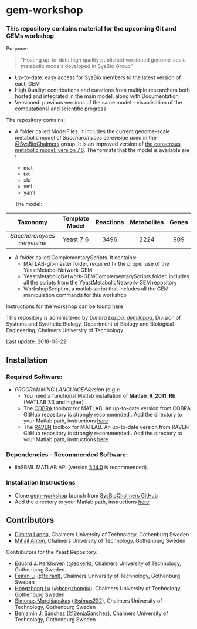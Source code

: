# gem-workshop

### This repository contains material for the upcoming Git and GEMs workshop

Purpose:
>“Hosting up-to-date high quality published versioned genome-scale metabolic models developed in SysBio Group”

* Up-to-date: easy access for SysBio members to the latest version of each GEM
* High Quality: contributions and curations from multiple researchers both hosted and integrated in the main model, along with Documentation
* Versioned: previous versions of the same model - visualisation of the computational and scientific progress 


The repository contains:
* A folder called ModelFiles. It includes the current genome-scale metabolic model of _Saccharomyces cerevisiae_ used in the [@SysBioChalmers](https://github.com/SysBioChalmers) group. It is an improved version of [the consensus metabolic model, version 7.6](https://sourceforge.net/projects/yeast/). The formats that the model is available are :
    * mat
    * txt
    * xls
    * xml
    * yaml

	The model:

|Taxonomy | Template Model | Reactions | Metabolites| Genes |
|:-------:|:--------------:|:---------:|:----------:|:-----:|
|_Saccharomyces cerevisiae_|[Yeast 7.6](https://sourceforge.net/projects/yeast/)|3496|2224|909|

 * A folder called ComplementaryScripts. It contains:
    * MATLAB-git-master folder, required fir the proper use of the YeastMetaboliNetwork-GEM
    * YeastMetabolicNetwork-GEMComplementaryScripts folder, includes all the scripts from the YeastMetabolicNetwork-GEM repository
    * WorkshopScript.m, a matlab script that includes all the GEM manipulation commands for this workshop
 

Instructions for the workshop can be found [here](https://sysbiowiki.se/wiki/images/5/58/Workshop2018-03-23.pdf)

This repository is administered by _Dimitra Lappa, [demilappa](https://github.com/demilappa)_, Division of Systems and Synthetic Biology, Department of Biology and Biological Engineering, Chalmers University of Technology

Last update: 2018-03-22
## Installation

### Required Software:

* *_PROGRAMMING LANGUAGE/Version_*  (e.g.):
  *  You need a functional Matlab installation of **Matlab_R_2011_Rb**  (MATLAB 7.3 and higher)
  * The [COBRA](https://github.com/opencobra/cobratoolbox) toolbox for MATLAB. An up-to-date version from COBRA GitHub repository is strongly recommended . Add the directory to your Matlab path, instructions [here](https://se.mathworks.com/help/matlab/ref/addpath.html?requestedDomain=www.mathworks.com)
  * The [RAVEN](https://github.com/SysBioChalmers/RAVEN) toolbox for MATLAB. An up-to-date version from RAVEN GitHub repository is strongly recommended . Add the directory to your Matlab path, instructions [here](https://se.mathworks.com/help/matlab/ref/addpath.html?requestedDomain=www.mathworks.com)

### Dependencies - Recommended Software:
* libSBML MATLAB API (version [5.14.0](https://sourceforge.net/projects/sbml/files/libsbml/5.13.0/stable/MATLAB%20interface/)  is recommended).


### Installation Instructions
* Clone [gem-workshop](git@github.com:SysBioChalmers/gem-workshop.git) branch from [SysBioChalmers GitHub](https://github.com/SysBioChalmers)
* Add the directory to your Matlab path, instructions [here](https://se.mathworks.com/help/matlab/ref/addpath.html?requestedDomain=www.mathworks.com)


## Contributors
- [Dimitra Lappa](http://www.chalmers.se/sv/personal/Sidor/lappa.aspx), Chalmers University of Technology, Gothenburg Sweden
- [Mihail Anton](https://www.chalmers.se/en/staff/Pages/mihail-anton.aspx), Chalmers University of Technology, Gothenburg Sweden

Contributors for the Yeast Repository:
* [Eduard J. Kerkhoven](https://www.chalmers.se/en/staff/Pages/Eduard-Kerkhoven.aspx) ([@edkerk](https://github.com/edkerk)), Chalmers University of Technology, Gothenburg Sweden
* [Feiran Li](https://www.chalmers.se/en/staff/Pages/feiranl.aspx) ([@feiranl](https://github.com/feiranl)), Chalmers University of Technology, Gothenburg Sweden
* [Hongzhong Lu](https://www.chalmers.se/en/Staff/Pages/luho.aspx) ([@hongzhonglu](https://github.com/hongzhonglu)), Chalmers University of Technology, Gothenburg Sweden
* [Simonas Marcišauskas](https://www.chalmers.se/en/Staff/Pages/simmarc.aspx) ([@simas232](https://github.com/simas232)), Chalmers University of Technology, Gothenburg Sweden
* [Benjamín J. Sánchez](https://www.chalmers.se/en/staff/Pages/bensan.aspx) ([@BenjaSanchez](https://github.com/benjasanchez)), Chalmers University of Technology, Gothenburg Sweden
